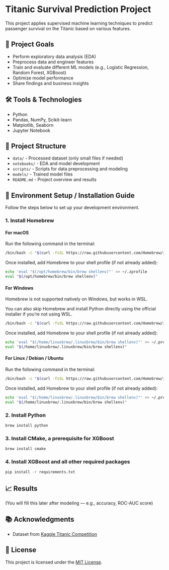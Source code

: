 # Titanic Survival Prediction Project

This project applies supervised machine learning techniques to predict passenger survival on the Titanic based on various features.

## 🚀 Project Goals
- Perform exploratory data analysis (EDA)
- Preprocess data and engineer features
- Train and evaluate different ML models (e.g., Logistic Regression, Random Forest, XGBoost)
- Optimize model performance
- Share findings and business insights

## 🛠️ Tools & Technologies
- Python
- Pandas, NumPy, Scikit-learn
- Matplotlib, Seaborn
- Jupyter Notebook

## 📂 Project Structure
- `data/` - Processed dataset (only small files if needed)
- `notebooks/` - EDA and model development
- `scripts/` - Scripts for data preprocessing and modeling
- `models/` - Trained model files
- `README.md` - Project overview and results

## 🔧 Environment Setup / Installation Guide

Follow the steps below to set up your development environment.

### 1. Install Homebrew 

#### For macOS

Run the following command in the terminal:

```bash
/bin/bash -c "$(curl -fsSL https://raw.githubusercontent.com/Homebrew/install/HEAD/install.sh)"
```

Once installed, add Homebrew to your shell profile (if not already added):

```bash
echo 'eval "$(/opt/homebrew/bin/brew shellenv)"' >> ~/.zprofile
eval "$(/opt/homebrew/bin/brew shellenv)"
```

#### For Windows
Homebrew is not supported natively on Windows, but works in WSL. 

You can also skip Homebrew and install Python directly using the official installer if you’re not using WSL.


```bash
/bin/bash -c "$(curl -fsSL https://raw.githubusercontent.com/Homebrew/install/HEAD/install.sh)"
```

Once installed, add Homebrew to your shell profile (if not already added):

```bash
echo 'eval "$(/home/linuxbrew/.linuxbrew/bin/brew shellenv)"' >> ~/.profile
eval "$(/home/linuxbrew/.linuxbrew/bin/brew shellenv)"
```

#### For Linux / Debian / Ubuntu

Run the following command in the terminal:

```bash
/bin/bash -c "$(curl -fsSL https://raw.githubusercontent.com/Homebrew/install/HEAD/install.sh)"
```

Once installed, add Homebrew to your shell profile (if not already added):

```bash
echo 'eval "$(/home/linuxbrew/.linuxbrew/bin/brew shellenv)"' >> ~/.profile
eval "$(/home/linuxbrew/.linuxbrew/bin/brew shellenv)"
```

### 2. Install Python

```bash
brew install python
```

### 3. Install CMake, a prerequisite for XGBoost

```bash
brew install cmake
```

### 4. Install XGBoost and all other required packages

```bash
pip install -r requirements.txt
```

## 📈 Results
(You will fill this later after modeling — e.g., accuracy, ROC-AUC score)

## 📚 Acknowledgments
- Dataset from [Kaggle Titanic Competition](https://www.kaggle.com/competitions/titanic/overview)

## 📝 License
This project is licensed under the [MIT License](LICENSE).

